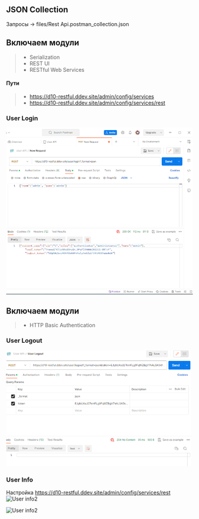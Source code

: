 ## JSON Collection

Запросы -> files/Rest Api.postman_collection.json


## Включаем модули
> * Serialization
> * REST UI
> * RESTful Web Services

#### Пути
> * https://d10-restful.ddev.site/admin/config/services
> * https://d10-restful.ddev.site/admin/config/services/rest

### User Login

![User Login](./img/User-Login.png)



## Включаем модули
> * HTTP Basic Authentication


### User Logout
![User Logout](./img/User-Logout.png)


### User Info
Настройка https://d10-restful.ddev.site/admin/config/services/rest
![User info2](user-info1.png)

![User info2](user-info2.png)